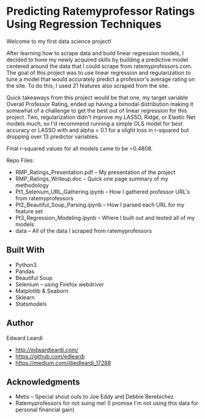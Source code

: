 # Predicting Ratemyprofessor Ratings Using Regression Techniques

Welcome to my first data science project! 

After learning how to scrape data and build linear regression models, I decided to hone my newly acquired skills by building a predictive model centered around the data that I could scrape from ratemyprofessors.com. The goal of this project was to use linear regression and regularization to tune a model that would accurately predict a professor's average rating on the site. To do this, I used 21 features also scraped from the site. 

Quick takeaways from this project would be that one, my target variable Overall Professor Rating, ended up having a bimodal distribution making it somewhat of a challenge to get the best out of linear regression for this project. Two, regularization didn't improve my LASSO, Ridge, or Elastic Net models much, so I'd recommend running a simple OLS model for best accuracy or LASSO with and alpha = 0.1 for a slight loss in r-squared but dropping over 13 predictor variables. 

Final r-squared values for all models came to be ~0.4808.

Repo Files:

* RMP_Ratings_Presentation.pdf – My presentation of the project
* RMP_Ratings_Writeup.doc – Quick one page summary of my methodology
* Pt1_Selenium_URL_Gathering.ipynb – How I gathered professor URL's from ratemyprofessors
* Pt2_Beautiful_Soup_Parsing.ipynb – How I parsed each URL for my feature set
* Pt3_Regression_Modeling.ipynb – Where I built out and tested all of my models
* data – All of the data I scraped from ratemyprofessors



## Built With

* Python3
* Pandas
* Beautiful Soup
* Selenium – using Firefox webdriver
* Matplotlib & Seaborn
* Sklearn
* Statsmodels



## Author

Edward Leardi

* http://edwardleardi.com/
* https://github.com/edleardi
* https://medium.com/@edleardi_17288



## Acknowledgments

* Metis – Special shout outs to Joe Eddy and Debbie Berebichez
* Ratemyprofessors for not suing me! (I promise I'm not using this data for personal financial gain)

